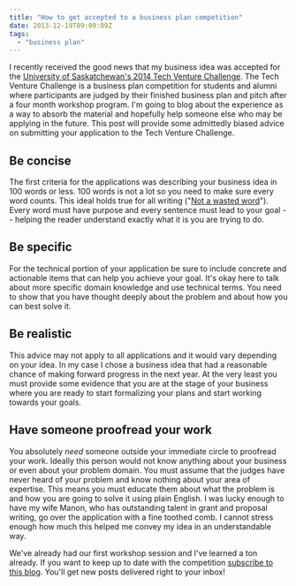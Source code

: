 ```yaml
---
title: "How to get accepted to a business plan competition"
date: 2013-12-19T09:09:09Z
tags: 
  - "business plan"
---
```


I recently received the good news that my business idea was accepted for the [University of Saskatchewan's 2014 Tech Venture Challenge](http://www.usask.ca/research/ilo/business_plan.php). The Tech Venture Challenge is a business plan competition for students and alumni where participants are judged by their finished business plan and pitch after a four month workshop program. I'm going to blog about the experience as a way to absorb the material and hopefully help someone else who may be applying in the future. This post will provide some admittedly biased advice on submitting your application to the Tech Venture Challenge. 

<!--more-->

## Be concise

The first criteria for the applications was describing your business idea in 100 words or less. 100 words is not a lot so you need to make sure every word counts. This ideal holds true for all writing ("[Not a wasted word](https://www.goodreads.com/quotes/952396-not-a-wasted-word-this-has-been-a-main-point)"). Every word must have purpose and every sentence must lead to your goal -- helping the reader understand exactly what it is you are trying to do. 

## Be specific

For the technical portion of your application be sure to include concrete and actionable items that can help you achieve your goal. It's okay here to talk about more specific domain knowledge and use technical terms. You need to show that you have thought deeply about the problem and about how you can best solve it.

## Be realistic

This advice may not apply to all applications and it would vary depending on your idea. In my case I chose a business idea that had a reasonable chance of making forward progress in the next year. At the very least you must provide some evidence that you are at the stage of your business where you are ready to start formalizing your plans and start working towards your goals.

## Have someone proofread your work

You absolutely *need* someone outside your immediate circle to proofread your work. Ideally this person would not know anything about your business or even about your problem domain. You must assume that the judges have never heard of your problem and know nothing about your area of expertise. This means you must educate them about what the problem is and how you are going to solve it using plain English. I was lucky enough to have my wife Manon, who has outstanding talent in grant and proposal writing, go over the application with a fine toothed comb. I cannot stress enough how much this helped me convey my idea in an understandable way.



We've already had our first workshop session and I've learned a ton already. If you want to keep up to date with the competition [subscribe to this blog](http://kevinsookocheff.us3.list-manage2.com/subscribe?u=8b57d632b8677f07ca57dc9cb&id=ec7ddaa3ba). You'll get new posts delivered right to your inbox!
